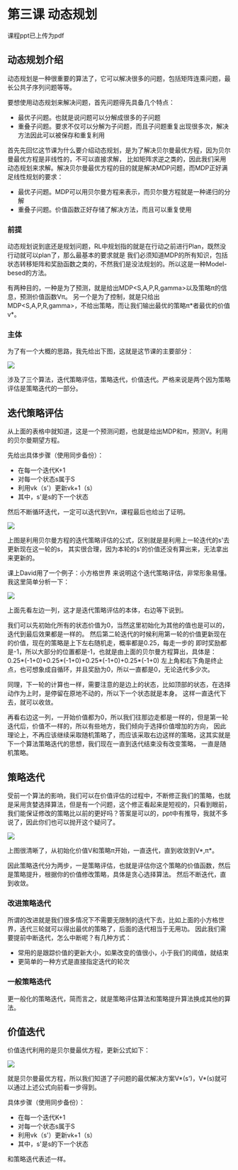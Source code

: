 
# 第三课 动态规划

课程ppt已上传为pdf

## 动态规划介绍

动态规划是一种很重要的算法了，它可以解决很多的问题，包括矩阵连乘问题，最长公共子序列问题等等。

要想使用动态规划来解决问题，首先问题得先具备几个特点：
* 最优子问题。也就是说问题可以分解成很多的子问题
* 重叠子问题。要求不仅可以分解为子问题，而且子问题重复出现很多次，解决方法因此可以被保存和重复利用

首先先回忆这节课为什么要介绍动态规划，是为了解决贝尔曼最优方程，因为贝尔曼最优方程是非线性的，不可以直接求解，
比如矩阵求逆之类的，因此我们采用动态规划来求解。解决贝尔曼最优方程的目的就是解决MDP问题，而MDP正好满足线性规划的要求：
* 最优子问题。MDP可以用贝尔曼方程来表示，而贝尔曼方程就是一种递归的分解
* 重叠子问题。价值函数正好存储了解决方法，而且可以重复使用

### 前提

动态规划说到底还是规划问题，RL中规划指的就是在行动之前进行Plan，既然没行动就可以plan了，那么最基本的要求就是
我们必须知道MDP的所有知识，包括状态转移矩阵和奖励函数之类的，不然我们是没法规划的。所以这是一种Model-besed的方法。

有两种目的，一种是为了预测，就是给出MDP<S,A,P,R,gamma>以及策略π的信息，预测价值函数Vπ。
另一个是为了控制，就是只给出MDP<S,A,P,R,gamma>，不给出策略，而让我们输出最优的策略π\*者最优的价值v\*。

### 主体

为了有一个大概的思路，我先给出下图，这就是这节课的主要部分：

![](../images/32.png)

涉及了三个算法，迭代策略评估，策略迭代，价值迭代。严格来说是两个因为策略评估是策略迭代的一部分。

## 迭代策略评估

从上面的表格中就知道，这是一个预测问题，也就是给出MDP和π，预测V。利用的贝尔曼期望方程。

先给出具体步骤（使用同步备份）：
* 在每一个迭代K+1
* 对每一个状态s属于S
* 利用vk（s'）更新vk+1（s）
* 其中，s'是s的下一个状态

然后不断循环迭代，一定可以迭代到Vπ，课程最后也给出了证明。

![](../images/33.png)

上图是利用贝尔曼方程的迭代策略评估的公式，区别就是是利用上一轮迭代的s'去更新现在这一轮的s，
其实很合理，因为本轮的s'的价值还没有算出来，无法拿出来更新的。

课上David用了一个例子：小方格世界 来说明这个迭代策略评估，非常形象易懂。我这里简单分析一下：

![](../images/34.png)

上面先看左边一列，这才是迭代策略评估的本体，右边等下说到。

我们可以先初始化所有的状态价值为0，当然这里初始化为其他的值也是可以的，迭代到最后效果都是一样的。
然后第二轮迭代的时候利用第一轮的价值更新现在的价值，现在的策略是上下左右随机走，概率都是0.25，每走一步的
即时奖励都是-1，所以大部分的位置都是-1，也就是由上面的贝尔曼方程算出，具体是：0.25*(-1+0)+0.25*(-1+0)+0.25*(-1+0)+0.25*(-1+0)
左上角和右下角是终止点，也可想象成自循环，并且奖励为0，所以一直都是0，无论迭代多少次。

同理，下一轮的计算也一样，需要注意的是边上的状态，比如顶部的状态，在选择动作为上时，是停留在原地不动的，所以下一个状态就是本身。
这样一直迭代下去，就可以收敛。

再看右边这一列，一开始价值都为0，所以我们往那边走都是一样的，但是第一轮迭代后，价值不一样的，所以有些地方，我们倾向于选择价值增加的方向，
因此理论上，不再应该继续采取随机策略了，而应该采取右边这样的策略，这其实就是下一个算法策略迭代的思想，我们现在一直到迭代结束没有改变策略，
一直是随机策略。

## 策略迭代

受前一个算法的影响，我们可以在价值评估的过程中，不断修正我们的策略，也就是采用贪婪选择算法，但是有一个问题，这个修正看起来是短视的，只看到眼前，
我们能保证修改的策略比以前的更好吗？答案是可以的，ppt中有推导，我就不多说了，因此你们也可以抛开这个疑问了。

![](../images/35.png)

上图很清晰了，从初始化价值V和策略π开始，一直迭代，直到收敛到V\*,π\*。

因此策略迭代分为两步，一是策略评估，也就是评估你这个策略的价值函数，然后是策略提升，根据你的价值修改策略，具体是贪心选择算法。
然后不断迭代，直到收敛。

### 改进策略迭代

所谓的改进就是我们很多情况下不需要无限制的迭代下去，比如上面的小方格世界，迭代三轮就可以得出最优的策略了，后面的迭代相当于无用功。
因此我们需要提前中断迭代，怎么中断呢？有几种方式：
* 常用的是跟踪价值的更新大小，如果改变的值很小，小于我们的阈值，就结束
* 更简单的一种方式是直接指定迭代的轮次

### 一般策略迭代

更一般化的策略迭代，简而言之，就是策略评估算法和策略提升算法换成其他的算法。

## 价值迭代

价值迭代利用的是贝尔曼最优方程，更新公式如下：

![](../images/36.png)

就是贝尔曼最优方程，所以我们知道了子问题的最优解决方案V\*(s')，V\*(s)就可以通过上述公式向前看一步得到。

具体步骤（使用同步备份）：
* 在每一个迭代K+1
* 对每一个状态s属于S
* 利用vk（s'）更新vk+1（s）
* 其中，s'是s的下一个状态

和策略迭代表述一样。









